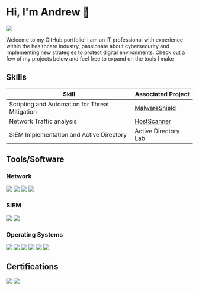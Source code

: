 # Hi, I'm Andrew :wave:
<a href="https://linkedin.com/in/andrewjpascual"><img src="https://img.shields.io/badge/-LinkedIn-0072b1?&style=for-the-badge&logo=linkedin&logoColor=white" /></a>

Welcome to my GitHub portfolio! I am an IT professional with experience within the healthcare industry, passionate about cybersecurity and implementing new strategies to protect digital environments. Check out a few of my projects below and feel free to expand on the tools I make

## Skills

| Skill                                         | Associated Project         |
|-----------------------------------------------|----------------------------|
| Scripting and Automation for Threat Mitigation | <a href="https://github.com/andrewjpascual/MalwareShield">MalwareShield</a>|
| Network Traffic analysis         | <a href="https://github.com/andrewjpascual/HostScanner">HostScanner</a>|
| SIEM Implementation and Active Directory         | Active Directory Lab|

## Tools/Software

### Network
<div>
    <img src="https://img.shields.io/badge/-Wireshark-1679A7?&style=for-the-badge&logo=Wireshark&logoColor=white" />
    <img src="https://img.shields.io/badge/-Owasp%20Zap-FF4000?&style=for-the-badge&logo=OWASP&logoColor=white" />
    <img src="https://img.shields.io/badge/-Nmap-4D4D4D?&style=for-the-badge&logo=Nmap&logoColor=white" />
    <img src="https://img.shields.io/badge/-netstat-2E86C1?&style=for-the-badge&logo=netstat&logoColor=white" />
</div>

### SIEM
<div>
    <img src="https://img.shields.io/badge/-Datadog-632CA6?style=for-the-badge&logo=datadog&logoColor=white" />
    <img src="https://img.shields.io/badge/-Splunk-000000?style=for-the-badge&logo=splunk&logoColor=white" />
</div>

### Operating Systems
<div>
    <img src="https://img.shields.io/badge/-Windows-0078D6?&style=for-the-badge&logo=Windows&logoColor=white" />
    <img src="https://img.shields.io/badge/-macOS-000000?&style=for-the-badge&logo=Apple&logoColor=white" />
    <img src="https://img.shields.io/badge/-CentOS-262577?&style=for-the-badge&logo=CentOS&logoColor=white" />
    <img src="https://img.shields.io/badge/-Rocky_Linux_9-10B981?style=for-the-badge&logo=rockylinux&logoColor=white" />
    <img src="https://img.shields.io/badge/-Ubuntu-E95420?&style=for-the-badge&logo=Ubuntu&logoColor=white" />
    <img src="https://img.shields.io/badge/-Kali_Linux-557C94?&style=for-the-badge&logo=Kali%20Linux&logoColor=white" />
</div>

## Certifications

<div>
<img src="https://img.shields.io/badge/-Security%2B-FF0000?&style=for-the-badge&logo=CompTIA&logoColor=white" />
<img src="https://img.shields.io/badge/-AWS_Cloud_Practitioner-FF9900?style=for-the-badge&logo=amazon-aws&logoColor=white" />
</div>
